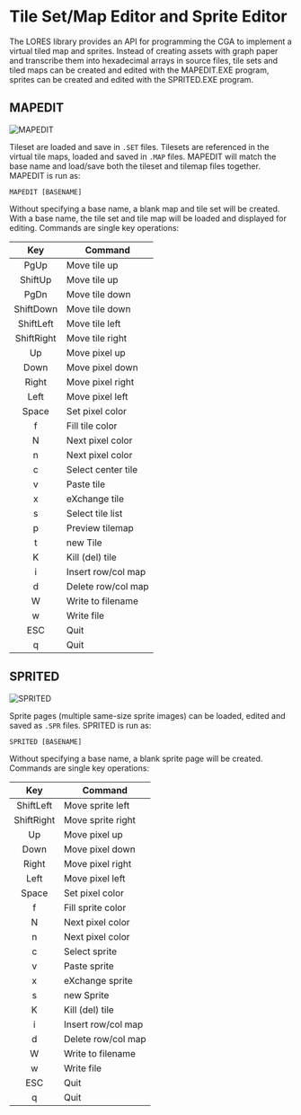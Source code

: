 # Tile Set/Map Editor and Sprite Editor
The LORES library provides an API for programming the CGA to implement a virtual tiled map and sprites. Instead of creating assets with graph paper and transcribe them into hexadecimal arrays in source files, tile sets and tiled maps can be created and edited with the MAPEDIT.EXE program, sprites can be created and edited with the SPRITED.EXE program.

## MAPEDIT

![MAPEDIT](https://./mapedit_000.png "mapedit")

Tileset are loaded and save in `.SET` files. Tilesets are referenced in the virtual tile maps, loaded and saved in `.MAP` files. MAPEDIT will match the base name and load/save both the tileset and tilemap files together. MAPEDIT is run as:

    MAPEDIT [BASENAME]

Without specifying a base name, a blank map and tile set will be created. With a base name, the tile set and tile map will be loaded and displayed for editing. Commands are single key operations:

 |     Key    |      Command       
 |:----------:|--------------------
 |   PgUp     | Move tile up       
 | ShiftUp    | Move tile up       
 |   PgDn     | Move tile down     
 | ShiftDown  | Move tile down     
 | ShiftLeft  | Move tile left     
 | ShiftRight | Move tile right    
 |    Up      | Move pixel up      
 |   Down     | Move pixel down    
 |  Right     | Move pixel right   
 |   Left     | Move pixel left    
 |  Space     | Set pixel color    
 |    f       | Fill tile color    
 |    N       | Next pixel color   
 |    n       | Next pixel color   
 |    c       | Select center tile
 |    v       | Paste tile         
 |    x       | eXchange tile      
 |    s       | Select tile list   
 |    p       | Preview tilemap    
 |    t       | new Tile           
 |    K       | Kill (del) tile    
 |    i       | Insert row/col map
 |    d       | Delete row/col map
 |    W       | Write to filename  
 |    w       | Write file         
 |   ESC      | Quit               
 |    q       | Quit               

## SPRITED

![SPRITED](https://./sprited_000.png "sprited")

Sprite pages (multiple same-size sprite images) can be loaded, edited and saved as `.SPR` files. SPRITED is run as:

    SPRITED [BASENAME]

Without specifying a base name, a blank sprite page will be created. Commands are single key operations:

 |     Key    |      Command       
 |:----------:|--------------------
 | ShiftLeft  | Move sprite left   
 | ShiftRight | Move sprite right  
 |    Up      | Move pixel up      
 |   Down     | Move pixel down    
 |  Right     | Move pixel right   
 |   Left     | Move pixel left    
 |  Space     | Set pixel color    
 |    f       | Fill sprite color  
 |    N       | Next pixel color   
 |    n       | Next pixel color   
 |    c       | Select sprite      
 |    v       | Paste sprite       
 |    x       | eXchange sprite    
 |    s       | new Sprite         
 |    K       | Kill (del) tile    
 |    i       | Insert row/col map
 |    d       | Delete row/col map
 |    W       | Write to filename  
 |    w       | Write file         
 |   ESC      | Quit               
 |    q       | Quit               
